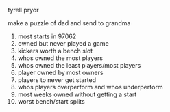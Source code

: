 tyrell pryor

make a puzzle of dad and send to grandma

1. most starts in 97062
2. owned but never played a game
3. kickers worth a bench slot
4. whos owned the most players
5. whos owned the least players/most players
6. player owned by most owners
7. players to never get started
8. whos players overperform and whos underperform
9. most weeks owned without getting a start
10. worst bench/start splits